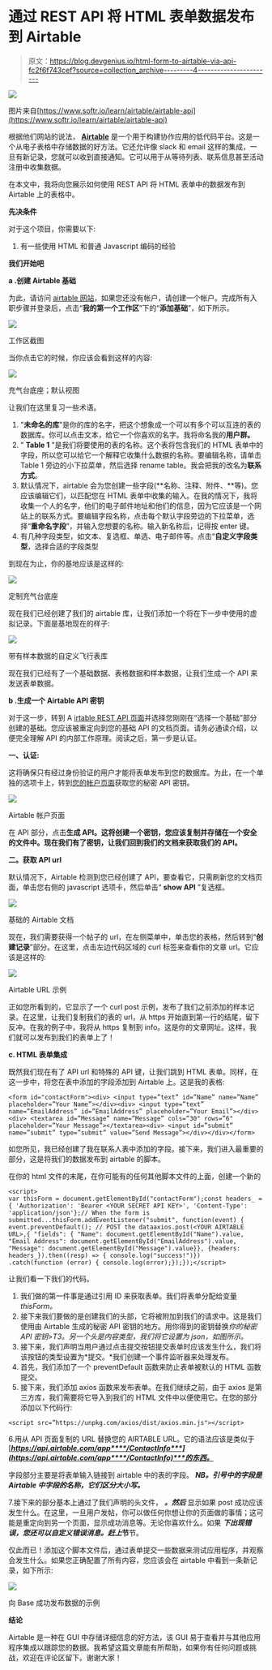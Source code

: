 # 通过 REST API 将 HTML 表单数据发布到 Airtable

> 原文：<https://blog.devgenius.io/html-form-to-airtable-via-api-fc2f6f743cef?source=collection_archive---------4----------------------->

![](img/3f7ddf56c031b291d96f15172836d967.png)

图片来自[https://www.softr.io/learn/airtable/airtable-api](https://www.softr.io/learn/airtable/airtable-api)

根据他们网站的说法， [**Airtable**](https://airtable.com) 是一个用于构建协作应用的低代码平台。这是一个从电子表格中存储数据的好方法。它还允许像 slack 和 email 这样的集成，一旦有新记录，您就可以收到直接通知。它可以用于从等待列表、联系信息甚至活动注册中收集数据。

在本文中，我将向您展示如何使用 REST API 将 HTML 表单中的数据发布到 Airtable 上的表格中。

**先决条件**

对于这个项目，你需要以下:

1.  有一些使用 HTML 和普通 Javascript 编码的经验

**我们开始吧**

**a .创建 Airtable 基础**

为此，请访问 [airtable 网站](https://airtable.com/)，如果您还没有帐户，请创建一个帐户。完成所有入职步骤并登录后，点击“**我的第一个工作区**”下的“**添加基础**”，如下所示。

![](img/07343d7eb0dd512ada19c3a3ad721a2c.png)

工作区截图

当你点击它的时候，你应该会看到这样的内容:

![](img/9a199a2540fbad905324e88f190ab83c.png)

充气台底座；默认视图

让我们在这里复习一些术语。

1.  "**未命名的库**"是你的库的名字，把这个想象成一个可以有多个可以互连的表的数据库。你可以点击文本，给它一个你喜欢的名字。我将命名我的**用户群。**
2.  " **Table 1** "是我们将要使用的表的名称。这个表将包含我们的 HTML 表单中的字段，所以您可以给它一个解释它收集什么数据的名称。要编辑名称，请单击 Table 1 旁边的小下拉菜单，然后选择 rename table。我会把我的改名为**联系方式**。
3.  默认情况下，airtable 会为您创建一些字段(**名称、注释、附件、**等)。您应该编辑它们，以匹配您在 HTML 表单中收集的输入。在我的情况下，我将收集一个人的名字，他们的电子邮件地址和他们的信息，因为它应该是一个网站上的联系方式。要编辑字段名称，点击每个默认字段旁边的下拉菜单，选择“**重命名字段**”，并输入您想要的名称。输入新名称后，记得按 enter 键。
4.  有几种字段类型，如文本、复选框、单选、电子邮件等。点击“**自定义字段类型**，选择合适的字段类型

到现在为止，你的基地应该是这样的:

![](img/fb9bf226ef3ff8e6ceacf775a46fe185.png)

定制充气台底座

现在我们已经创建了我们的 airtable 库，让我们添加一个将在下一步中使用的虚拟记录。下面是基地现在的样子:

![](img/ad343f9a2741c724050dfe4f5b2990e9.png)

带有样本数据的自定义飞行表库

现在我们已经有了一个基础数据、表格数据和样本数据，让我们生成一个 API 来发送表单数据。

**b .生成一个 Airtable API 密钥**

对于这一步，转到 A [irtable REST API 页面](https://airtable.com/api)并选择您刚刚在“选择一个基础”部分创建的基础。您应该被重定向到您的基础 API 的文档页面。请务必通读介绍，以便完全理解 API 的内部工作原理。阅读之后，第一步是认证。

**一、认证:**

这将确保只有经过身份验证的用户才能将表单发布到您的数据库。为此，在一个单独的选项卡上，转到[您的帐户页面](https://airtable.com/account)获取您的秘密 API 密钥。

![](img/2ea4ed85165504c3c6cade0c9c732e32.png)

Airtable 帐户页面

在 API 部分，点击**生成 API。这将创建一个密钥，您应该复制并存储在一个安全的文件中。现在我们有了密钥，让我们回到我们的文档来获取我们的 API。**

**二。获取 API url**

默认情况下，Airtable 检测到您已经创建了 API，要查看它，只需刷新您的文档页面，单击您右侧的 javascript 选项卡，然后单击“ **show API** ”复选框。

![](img/2d31ad7d76a9c923e7ff6f7dd219260b.png)

基础的 Airtable 文档

现在，我们需要获得一个帖子的 url，在左侧菜单中，单击您的表格，然后转到“**创建记录**”部分。在这里，点击左边代码区域的 curl 标签来查看你的文章 url。它应该是这样的:

![](img/eb05b4b9a19861be054dd847557baa89.png)

Airtable URL 示例

正如您所看到的，它显示了一个 curl post 示例，发布了我们之前添加的样本记录。在这里，让我们复制我们的表的 url，从 https 开始直到第一行的结尾，留下反冲。在我的例子中，我将从 https 复制到 info。这是你的文章网址。这样，我们就可以发布到我们的表单上了！

**c. HTML 表单集成**

既然我们现在有了 API url 和特殊的 API 键，让我们跳到 HTML 表单。同样，在这一步中，将您在表中添加的字段添加到 Airtable 上。这是我的表格:

```
<form id="contactForm"><div> <input type=”text” id=”Name” name=”Name” placeholder=”Your Name”></div><div> <input type=”text” name=”EmailAddress” id=”EmailAddress” placeholder=”Your Email”></div><div> <textarea id=”Message” name=”Message” cols=”30" rows=”6" placeholder=”Your Message”></textarea><div> <input id=”submit” name=”submit” type=”submit” value=”Send Message”></div></div></form>
```

如您所见，我已经创建了我在联系人表中添加的字段。接下来，我们进入最重要的部分，这是将我们的数据发布到 airtable 的脚本。

在你的 html 文件的末尾，在你可能有的任何其他脚本文件的上面，创建一个新的

```
<script>
var thisForm = document.getElementById("contactForm");const headers_ = { 'Authorization': 'Bearer <YOUR SECRET API KEY>', 'Content-Type': 'application/json'};// When the form is submitted...thisForm.addEventListener("submit", function(event) { event.preventDefault(); // POST the dataaxios.post(<YOUR AIRTABLE URL>,{ "fields": { "Name": document.getElementById("Name").value, "Email Address": document.getElementById("EmailAddress").value, "Message": document.getElementById("Message").value}}, {headers: headers_}).then((resp) => { console.log("success!")})
.catch(function (error) { console.log(error);});});</script>
```

让我们看一下我们的代码。

1.  我们做的第一件事是通过引用 ID 来获取表单。我们将表单分配给变量 *thisForm。*
2.  接下来我们要做的是创建我们的头部，它将被附加到我们的请求中。这是我们使用由 Airtable 生成的秘密 API 密钥的地方。用你得到的密钥替换*你的秘密 API 密钥>T3。另一个头是内容类型，我们将它设置为 json，如图所示。*
3.  接下来，我们声明当用户通过点击提交按钮提交表单时应该发生什么，我们将该按钮的类型设置为*提交。*我们创建一个事件监听器来处理发布。
4.  首先，我们添加了一个 preventDefault 函数来防止表单被默认的 HTML 函数提交。
5.  接下来，我们添加 axios 函数来发布表单。在我们继续之前，由于 axios 是第三方库，我们需要将它导入到我们的 HTML 文件中以便使用它。在您的部分添加以下代码行:

```
<script src=”https://unpkg.com/axios/dist/axios.min.js"></script>
```

6.用从 API 页面复制的 URL 替换您的 AIRTABLE URL。它的语法应该是类似于[***https://api.airtable.com/app****/ContactInfo***](https://api.airtable.com/app****/ContactInfo)***的东西。***

字段部分主要是将表单输入链接到 airtable 中的表的字段。 ***NB。引号中的字段是 Airtable 中字段的名称，它们区分大小写。***

7.接下来的部分基本上通过了我们声明的头文件， ***。然后*** 显示如果 post 成功应该发生什么。在这里，一旦用户发帖，你可以做任何你想让你的页面做的事情；这可能是重定向到另一个页面，显示成功消息等。无论你喜欢什么。如果 ***下出现错误，您还可以自定义错误消息。赶上*节**节。

仅此而已！添加这个脚本文件后，通过表单提交一些数据来测试应用程序，并观察会发生什么。如果您正确配置了所有内容，您应该会在 airtable 中看到一条新记录，如下所示:

![](img/d976653be9a89c27e5eab1286755cc1f.png)

向 Base 成功发布数据的示例

**结论**

Airtable 是一种在 GUI 中存储详细信息的好方法，该 GUI 易于查看并与其他应用程序集成以跟踪您的数据。我希望这篇文章能有所帮助，如果你有任何问题或挑战，欢迎在评论区留下。谢谢大家！